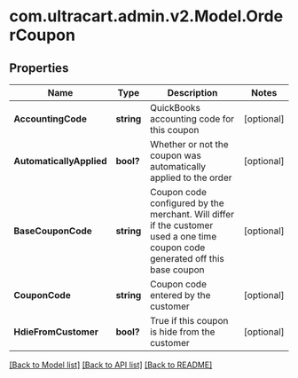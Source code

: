 # com.ultracart.admin.v2.Model.OrderCoupon
## Properties

Name | Type | Description | Notes
------------ | ------------- | ------------- | -------------
**AccountingCode** | **string** | QuickBooks accounting code for this coupon | [optional] 
**AutomaticallyApplied** | **bool?** | Whether or not the coupon was automatically applied to the order | [optional] 
**BaseCouponCode** | **string** | Coupon code configured by the merchant.  Will differ if the customer used a one time coupon code generated off this base coupon | [optional] 
**CouponCode** | **string** | Coupon code entered by the customer | [optional] 
**HdieFromCustomer** | **bool?** | True if this coupon is hide from the customer | [optional] 


[[Back to Model list]](../README.md#documentation-for-models) [[Back to API list]](../README.md#documentation-for-api-endpoints) [[Back to README]](../README.md)

